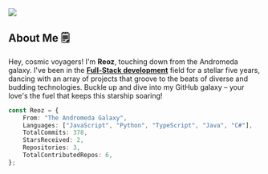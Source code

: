 <img src="https://raw.githubusercontent.com/reoz0x/reoz0x/main/assets/reoz-banner.png" />

## About Me 🗒️
Hey, cosmic voyagers! I'm **Reoz**, touching down from the Andromeda galaxy. I've been in the <ins>**Full-Stack development**</ins> field for a stellar five years, dancing with an array of projects that groove to the beats of diverse and budding technologies. Buckle up and dive into my GitHub galaxy – your love's the fuel that keeps this starship soaring!

```ts
const Reoz = {
    From: "The Andromeda Galaxy",
    Languages: ["JavaScript", "Python", "TypeScript", "Java", "C#"],
    TotalCommits: 378,
    StarsReceived: 2,
    Repositories: 3,
    TotalContributedRepos: 6,
};
```